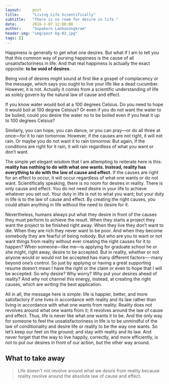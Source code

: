 ```yaml
---
layout:     post
title:      "Living Life Scientifically"
subtitle:   "There is no room for desire in life."
date:       2016-1-07 12:00:00
author:     "Supakorn Laohasongkram"
header-img: "img/post-bg-03.jpg"
tags: []
---
```


<p>Happiness is generally to get what one desires. But what if I am to tell you that this common way of pursing happiness is the cause of all unsatisfactoriness in life. And that real happiness is actually the exact opposite: <strong>to be void of desires</strong>.</p>

<p>Being void of desires might sound at first like a gospel of complacency or the message, which says you ought to live your life like a dead cucumber. However, it is not. Actually it comes from a scientific understanding of life as solely govern by the natural law of cause and effect.</p>

<p>If you know water would boil at a 100 degrees Celsius. Do you need to hope it would boil at 100 degree Celsius? Or even if you do not want the water to be boiled, could you desire the water no to be boiled even if you heat it up to 100 degrees Celsius?</p>

<p>Similarly, you can hope, you can dance, or you can pray—or do all three at once—for it to rain tomorrow. However, if the causes are not right, it will not rain. Or maybe you do not want it to rain tomorrow. But again, if the conditions are right for it rain, it will rain regardless of what you want or don’t want.</p>

<p>The simple yet elegant wisdom that I am attempting to reiterate here is this: <strong>reality has nothing to do with what one wants. Instead, reality has everything to do with the law of cause and effect.</strong> If the causes are right for an effect to occur, it will occur regardless of what one wants or do not want. Scientifically speaking, there is no room for desires in reality. There is only cause and effect. You do not need desire in your life to achieve whatever you set out. Your duty in life is not to what you want; but your duty in life is to the law of cause and effect. By creating the right causes, you could attain anything in life without the need to desire for it.</p>

<p>Nevertheless, humans always put what they desire in front of the causes they must perform to achieve the result. When they starts a project they want the project to be finished right away. When they live they don’t want to die. When they are rich they never want to be poor. And when they become somebody they are fearful of being nobody. But who are you to want or not want things from reality without ever creating the right causes for it to happen? When someone—like me—is applying for graduate school he or she might, right away, desire to be accepted. But in reality, whether or not anyone would or would not be accepted has many different factors—-many beyond one’s control. So just by applying or having a great supporting resume doesn’t mean I have the right or the claim or even to hope that I will be accepted. So why desire? Why worry? Why put your desires ahead of reality? And why not channel this energy, instead, at creating the right causes, which are writing the best application.</p>

<p>All in all, the message here is simple: life is happier, better, and more satisfactory if one lives in accordance with reality and its law rather than living in accordance with what one wants from reality. Reality does not revolves around what one wants from it; it revolves around the law of cause and effect. Thus, life is never like what one wants it to be. And the only way for someone to feel the unsatisfactoriness in life is to be unmindful of the law of conditionality and desire life or reality to be the way one wants. So let’s keep our feet on the ground; and stay with reality and its law. And never forget that the way to live happily, correctly, and more efficiently, is not to put our desires in front of our action, but the other way around.</p>

<h2 class="section-heading">What to take away</h2>

<blockquote>
	Life doesn't not revolve around what we desire from reality because reality revolve around the absolute law of cause and effect.
</blockquote>